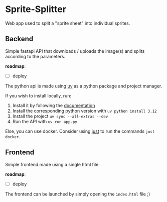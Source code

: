 # Sprite-Splitter

Web app used to split a "sprite sheet" into individual sprites.

## Backend

Simple fastapi API that downloads / uploads the image(s) and splits according to the parameters.

**roadmap**: 
- [ ] deploy

The python api is made using [uv](https://github.com/astral-sh/uv) as a python package and project manager.

If you wish to install locally, run:

1. Install it by following the [documentation](https://docs.astral.sh/uv/getting-started/installation/)
2. Install the corresponding python version with `uv python install 3.12`
3. Install the project `uv sync --all-extras --dev`
4. Run the API with `uv run app.py`

Else, you can use docker. Consider using [just](https://github.com/casey/just) to run the commands `just docker`.

## Frontend

Simple frontend made using a single html file.

**roadmap**:
- [ ] deploy

The frontend can be launched by simply opening the `index.html` file ;)


